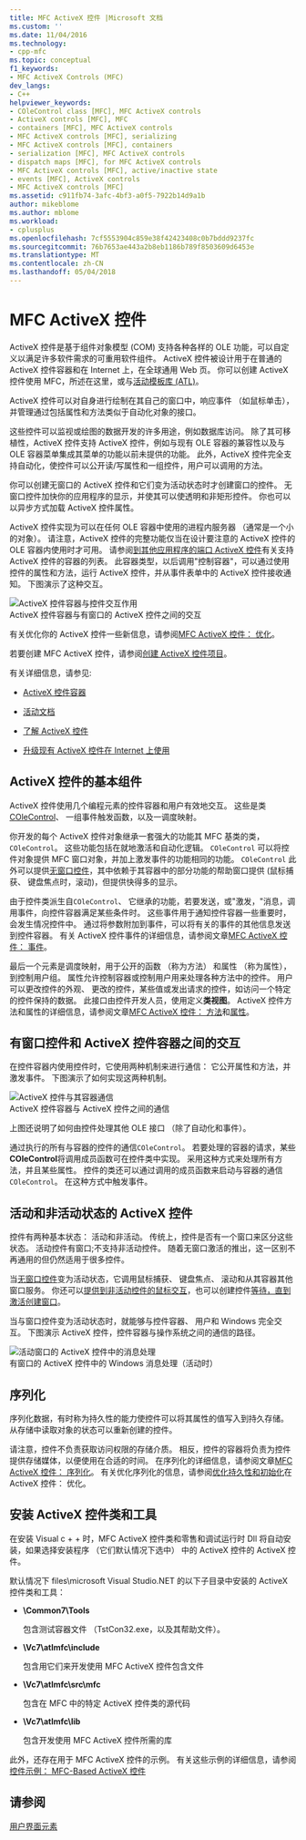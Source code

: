```yaml
---
title: MFC ActiveX 控件 |Microsoft 文档
ms.custom: ''
ms.date: 11/04/2016
ms.technology:
- cpp-mfc
ms.topic: conceptual
f1_keywords:
- MFC ActiveX Controls (MFC)
dev_langs:
- C++
helpviewer_keywords:
- COleControl class [MFC], MFC ActiveX controls
- ActiveX controls [MFC], MFC
- containers [MFC], MFC ActiveX controls
- MFC ActiveX controls [MFC], serializing
- MFC ActiveX controls [MFC], containers
- serialization [MFC], MFC ActiveX controls
- dispatch maps [MFC], for MFC ActiveX controls
- MFC ActiveX controls [MFC], active/inactive state
- events [MFC], ActiveX controls
- MFC ActiveX controls [MFC]
ms.assetid: c911fb74-3afc-4bf3-a0f5-7922b14d9a1b
author: mikeblome
ms.author: mblome
ms.workload:
- cplusplus
ms.openlocfilehash: 7cf5553904c859e38f42423408c0b7bddd9237fc
ms.sourcegitcommit: 76b7653ae443a2b8eb1186b789f8503609d6453e
ms.translationtype: MT
ms.contentlocale: zh-CN
ms.lasthandoff: 05/04/2018
---
```

# <a name="mfc-activex-controls"></a>MFC ActiveX 控件
ActiveX 控件是基于组件对象模型 (COM) 支持各种各样的 OLE 功能，可以自定义以满足许多软件需求的可重用软件组件。 ActiveX 控件被设计用于在普通的 ActiveX 控件容器和在 Internet 上，在全球通用 Web 页。 你可以创建 ActiveX 控件使用 MFC，所述在这里，或与[活动模板库 (ATL)](../atl/active-template-library-atl-concepts.md)。  
  
 ActiveX 控件可以对自身进行绘制在其自己的窗口中，响应事件 （如鼠标单击），并管理通过包括属性和方法类似于自动化对象的接口。  
  
 这些控件可以监视或绘图的数据开发的许多用途，例如数据库访问。 除了其可移植性，ActiveX 控件支持 ActiveX 控件，例如与现有 OLE 容器的兼容性以及与 OLE 容器菜单集成其菜单的功能以前未提供的功能。 此外，ActiveX 控件完全支持自动化，使控件可以公开读/写属性和一组控件，用户可以调用的方法。  
  
 你可以创建无窗口的 ActiveX 控件和它们变为活动状态时才创建窗口的控件。 无窗口控件加快你的应用程序的显示，并使其可以使透明和非矩形控件。 你也可以以异步方式加载 ActiveX 控件属性。  
  
 ActiveX 控件实现为可以在任何 OLE 容器中使用的进程内服务器 （通常是一个小的对象）。 请注意，ActiveX 控件的完整功能仅当在设计要注意的 ActiveX 控件的 OLE 容器内使用时才可用。 请参阅[到其他应用程序的端口 ActiveX 控件](../mfc/containers-for-activex-controls.md)有关支持 ActiveX 控件的容器的列表。 此容器类型，以后调用"控制容器"，可以通过使用控件的属性和方法，运行 ActiveX 控件，并从事件表单中的 ActiveX 控件接收通知。 下图演示了这种交互。  
  
 ![ActiveX 控件容器与控件交互作用](../mfc/media/vc37221.gif "vc37221")  
ActiveX 控件容器与有窗口的 ActiveX 控件之间的交互  
  
 有关优化你的 ActiveX 控件一些新信息，请参阅[MFC ActiveX 控件： 优化](../mfc/mfc-activex-controls-optimization.md)。  
  
 若要创建 MFC ActiveX 控件，请参阅[创建 ActiveX 控件项目](../mfc/reference/mfc-activex-control-wizard.md)。  
  
 有关详细信息，请参见:  
  
-   [ActiveX 控件容器](../mfc/activex-control-containers.md)  
  
-   [活动文档](../mfc/active-documents.md)  
  
-   [了解 ActiveX 控件](http://msdn.microsoft.com/library/windows/desktop/ms693753)  
  
-   [升级现有 ActiveX 控件在 Internet 上使用](../mfc/upgrading-an-existing-activex-control.md)  
  
##  <a name="_core_basic_components_of_an_activex_control"></a> ActiveX 控件的基本组件  
 ActiveX 控件使用几个编程元素的控件容器和用户有效地交互。 这些是类[COleControl](../mfc/reference/colecontrol-class.md)、 一组事件触发函数，以及一调度映射。  
  
 你开发的每个 ActiveX 控件对象继承一套强大的功能其 MFC 基类的类， `COleControl`。 这些功能包括在就地激活和自动化逻辑。 `COleControl` 可以将控件对象提供 MFC 窗口对象，并加上激发事件的功能相同的功能。 `COleControl` 此外可以提供[无窗口控件](../mfc/providing-windowless-activation.md)，其中依赖于其容器中的部分功能的帮助窗口提供 (鼠标捕获、 键盘焦点时，滚动)，但提供快得多的显示。  
  
 由于控件类派生自`COleControl`、 它继承的功能，若要发送，或"激发，"消息，调用事件，向控件容器满足某些条件时。 这些事件用于通知控件容器一些重要时，会发生情况控件中。 通过将参数附加到事件，可以将有关的事件的其他信息发送到控件容器。 有关 ActiveX 控件事件的详细信息，请参阅文章[MFC ActiveX 控件： 事件](../mfc/mfc-activex-controls-events.md)。  
  
 最后一个元素是调度映射，用于公开的函数 （称为方法） 和属性 （称为属性），到控制用户组。 属性允许控制容器或控制用户用来处理各种方法中的控件。 用户可以更改控件的外观、 更改的控件，某些值或发出请求的控件，如访问一个特定的控件保持的数据。 此接口由控件开发人员，使用定义**类视图**。 ActiveX 控件方法和属性的详细信息，请参阅文章[MFC ActiveX 控件： 方法](../mfc/mfc-activex-controls-methods.md)和[属性](../mfc/mfc-activex-controls-properties.md)。  
  
##  <a name="_core_interaction_between_controls_with_windows_and_activex_control_containers"></a> 有窗口控件和 ActiveX 控件容器之间的交互  
 在控件容器内使用控件时，它使用两种机制来进行通信： 它公开属性和方法，并激发事件。 下图演示了如何实现这两种机制。  
  
 ![ActiveX 控件与其容器通信](../mfc/media/vc37222.gif "vc37222")  
ActiveX 控件容器与 ActiveX 控件之间的通信  
  
 上图还说明了如何由控件处理其他 OLE 接口 （除了自动化和事件）。  
  
 通过执行的所有与容器的控件的通信`COleControl`。 若要处理的容器的请求，某些**COleControl**将调用成员函数可在控件类中实现。 采用这种方式来处理所有方法，并且某些属性。 控件的类还可以通过调用的成员函数来启动与容器的通信`COleControl`。 在这种方式中触发事件。  
  
##  <a name="_core_active_and_inactive_states_of_an_activex_control"></a> 活动和非活动状态的 ActiveX 控件  
 控件有两种基本状态： 活动和非活动。 传统上，控件是否有一个窗口来区分这些状态。 活动控件有窗口;不支持非活动控件。 随着无窗口激活的推出，这一区别不再通用的但仍然适用于很多控件。  
  
 当[无窗口控件](../mfc/providing-windowless-activation.md)变为活动状态，它调用鼠标捕获、 键盘焦点、 滚动和从其容器其他窗口服务。 你还可以[提供到非活动控件的鼠标交互](../mfc/providing-mouse-interaction-while-inactive.md)，也可以创建控件[等待，直到激活创建窗口](../mfc/turning-off-the-activate-when-visible-option.md)。  
  
 当与窗口控件变为活动状态时，就能够与控件容器、 用户和 Windows 完全交互。 下图演示 ActiveX 控件，控件容器与操作系统之间的通信的路径。  
  
 ![活动窗口的 ActiveX 控件中的消息处理](../mfc/media/vc37223.gif "vc37223")  
有窗口的 ActiveX 控件中的 Windows 消息处理（活动时）  
  
##  <a name="_core_serializing_activex_elements"></a> 序列化  
 序列化数据，有时称为持久性的能力使控件可以将其属性的值写入到持久存储。 从存储中读取对象的状态可以重新创建的控件。  
  
 请注意，控件不负责获取访问权限的存储介质。 相反，控件的容器将负责为控件提供存储媒体，以便使用在合适的时间。 在序列化的详细信息，请参阅文章[MFC ActiveX 控件： 序列化](../mfc/mfc-activex-controls-serializing.md)。 有关优化序列化的信息，请参阅[优化持久性和初始化](../mfc/optimizing-persistence-and-initialization.md)在 ActiveX 控件： 优化。  
  
##  <a name="_core_installing_activex_control_classes_and_tools"></a> 安装 ActiveX 控件类和工具  
 在安装 Visual c + + 时，MFC ActiveX 控件类和零售和调试运行时 Dll 将自动安装，如果选择安装程序 （它们默认情况下选中） 中的 ActiveX 控件的 ActiveX 控件。  
  
 默认情况下 files\microsoft Visual Studio.NET 的以下子目录中安装的 ActiveX 控件类和工具：  
  
-   **\Common7\Tools**  
  
     包含测试容器文件 （TstCon32.exe，以及其帮助文件）。  
  
-   **\Vc7\atlmfc\include**  
  
     包含用它们来开发使用 MFC ActiveX 控件包含文件  
  
-   **\Vc7\atlmfc\src\mfc**  
  
     包含在 MFC 中的特定 ActiveX 控件类的源代码  
  
-   **\Vc7\atlmfc\lib**  
  
     包含开发使用 MFC ActiveX 控件所需的库  
  
 此外，还存在用于 MFC ActiveX 控件的示例。 有关这些示例的详细信息，请参阅[控件示例： MFC-Based ActiveX 控件](../visual-cpp-samples.md)  
  
## <a name="see-also"></a>请参阅  
 [用户界面元素](../mfc/user-interface-elements-mfc.md)
